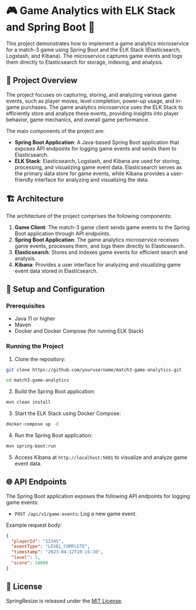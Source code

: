 # 🎮 Game Analytics with ELK Stack and Spring Boot 🌿

This project demonstrates how to implement a game analytics microservice for a match-3 game using Spring Boot and the
ELK Stack (Elasticsearch, Logstash, and Kibana). The microservice captures game events and logs them directly to
Elasticsearch for storage, indexing, and analysis.

## 📑 Project Overview

The project focuses on capturing, storing, and analyzing various game events, such as player moves, level completion,
power-up usage, and in-game purchases. The game analytics microservice uses the ELK Stack to efficiently store and
analyze these events, providing insights into player behavior, game mechanics, and overall game performance.

The main components of the project are:

- **Spring Boot Application**: A Java-based Spring Boot application that exposes API endpoints for logging game events
  and sends them to Elasticsearch.
- **ELK Stack**: Elasticsearch, Logstash, and Kibana are used for storing, processing, and visualizing game event data.
  Elasticsearch serves as the primary data store for game events, while Kibana provides a user-friendly interface for
  analyzing and visualizing the data.

## 🏗️ Architecture

The architecture of the project comprises the following components:

1. **Game Client**: The match-3 game client sends game events to the Spring Boot application through API endpoints.
2. **Spring Boot Application**: The game analytics microservice receives game events, processes them, and logs them
   directly to Elasticsearch.
3. **Elasticsearch**: Stores and indexes game events for efficient search and analysis.
4. **Kibana**: Provides a user interface for analyzing and visualizing game event data stored in Elasticsearch.

## 🔧 Setup and Configuration

### Prerequisites

- Java 11 or higher
- Maven
- Docker and Docker Compose (for running ELK Stack)

### Running the Project

1. Clone the repository:

```bash
git clone https://github.com/yourusername/match3-game-analytics.git
```

```bash
cd match3-game-analytics
```

2. Build the Spring Boot application:

```bash
mvn clean install
```

3. Start the ELK Stack using Docker Compose:

```bash
docker-compose up -d
```

4. Run the Spring Boot application:

```bash
mvn spring-boot:run
```

5. Access Kibana at `http://localhost:5601` to visualize and analyze game event data.

## 🌐 API Endpoints

The Spring Boot application exposes the following API endpoints for logging game events:

- `POST /api/v1/game-events`: Log a new game event.

Example request body:

```json
{
  "playerId": "12345",
  "eventType": "LEVEL_COMPLETE",
  "timestamp": "2023-04-12T10:15:30",
  "level": 5,
  "score": 10000
}
```

## 📄 License

SpringResize is released under the [MIT License](LICENSE).

